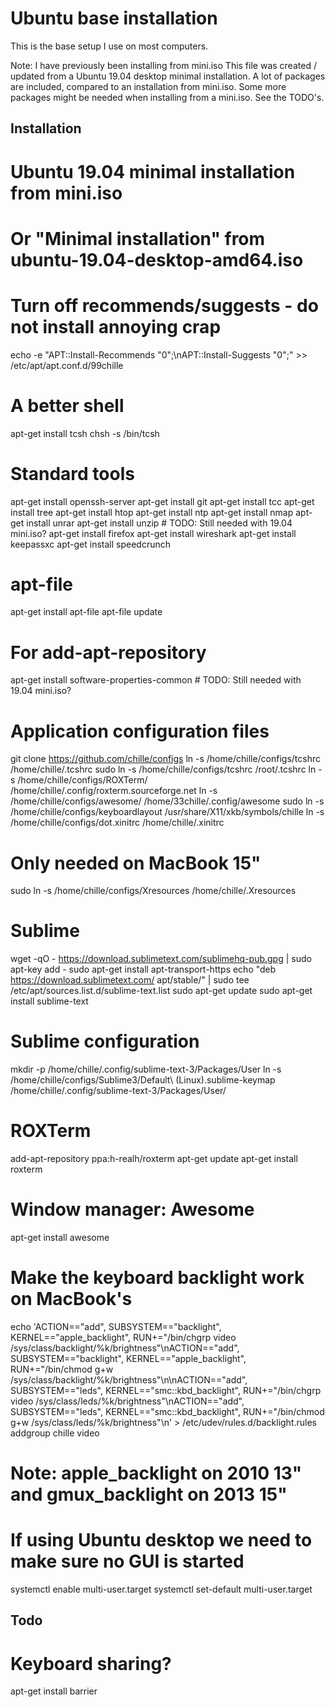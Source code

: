 Ubuntu base installation
========================

This is the base setup I use on most computers.

Note: I have previously been installing from mini.iso This file was created / updated from a Ubuntu 19.04 desktop minimal installation. A lot of packages are included, compared to an installation from mini.iso. Some more packages might be needed when installing from a mini.iso. See the TODO's.


Installation
------------

# Ubuntu 19.04 minimal installation from mini.iso
# Or "Minimal installation" from ubuntu-19.04-desktop-amd64.iso

# Turn off recommends/suggests - do not install annoying crap
echo -e "APT::Install-Recommends \"0\";\nAPT::Install-Suggests \"0\";" >> /etc/apt/apt.conf.d/99chille

# A better shell
apt-get install tcsh
chsh -s /bin/tcsh

# Standard tools
apt-get install openssh-server
apt-get install git
apt-get install tcc
apt-get install tree
apt-get install htop
apt-get install ntp
apt-get install nmap
apt-get install unrar
apt-get install unzip # TODO: Still needed with 19.04 mini.iso?
apt-get install firefox
apt-get install wireshark
apt-get install keepassxc
apt-get install speedcrunch

# apt-file
apt-get install apt-file
apt-file update

# For add-apt-repository
apt-get install software-properties-common # TODO: Still needed with 19.04 mini.iso?

# Application configuration files
git clone https://github.com/chille/configs
ln -s /home/chille/configs/tcshrc /home/chille/.tcshrc
sudo ln -s /home/chille/configs/tcshrc /root/.tcshrc
ln -s /home/chille/configs/ROXTerm/ /home/chille/.config/roxterm.sourceforge.net
ln -s /home/chille/configs/awesome/ /home/33chille/.config/awesome
sudo ln -s /home/chille/configs/keyboardlayout /usr/share/X11/xkb/symbols/chille
ln -s /home/chille/configs/dot.xinitrc /home/chille/.xinitrc

# Only needed on MacBook 15"
sudo ln -s /home/chille/configs/Xresources /home/chille/.Xresources

# Sublime
wget -qO - https://download.sublimetext.com/sublimehq-pub.gpg | sudo apt-key add -
sudo apt-get install apt-transport-https
echo "deb https://download.sublimetext.com/ apt/stable/" | sudo tee /etc/apt/sources.list.d/sublime-text.list
sudo apt-get update
sudo apt-get install sublime-text

# Sublime configuration
mkdir -p /home/chille/.config/sublime-text-3/Packages/User
ln -s /home/chille/configs/Sublime3/Default\ \(Linux\).sublime-keymap /home/chille/.config/sublime-text-3/Packages/User/

# ROXTerm
add-apt-repository ppa:h-realh/roxterm
apt-get update
apt-get install roxterm

# Window manager: Awesome
apt-get install awesome

# Make the keyboard backlight work on MacBook's
echo 'ACTION=="add", SUBSYSTEM=="backlight", KERNEL=="apple_backlight", RUN+="/bin/chgrp video /sys/class/backlight/%k/brightness"\nACTION=="add", SUBSYSTEM=="backlight", KERNEL=="apple_backlight", RUN+="/bin/chmod g+w /sys/class/backlight/%k/brightness"\n\nACTION=="add", SUBSYSTEM=="leds", KERNEL=="smc::kbd_backlight", RUN+="/bin/chgrp video /sys/class/leds/%k/brightness"\nACTION=="add", SUBSYSTEM=="leds", KERNEL=="smc::kbd_backlight", RUN+="/bin/chmod g+w /sys/class/leds/%k/brightness"\n' > /etc/udev/rules.d/backlight.rules
addgroup chille video

# Note: apple_backlight on 2010 13" and gmux_backlight on 2013 15"

# If using Ubuntu desktop we need to make sure no GUI is started
systemctl enable multi-user.target
systemctl set-default multi-user.target


Todo
----
# Keyboard sharing?
apt-get install barrier
